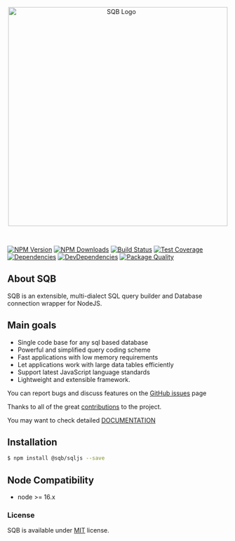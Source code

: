 <p style="text-align:center">
  <img src="https://user-images.githubusercontent.com/3836517/32965280-1a2b63ce-cbe7-11e7-8ee1-ba47313503c5.png" width="500px" alt="SQB Logo"/>
</p>

<br>

[![NPM Version][npm-image]][npm-url]
[![NPM Downloads][downloads-image]][downloads-url]
[![Build Status][travis-image]][travis-url]
[![Test Coverage][coveralls-image]][coveralls-url]
[![Dependencies][dependencies-image]][dependencies-url]
[![DevDependencies][devdependencies-image]][devdependencies-url]
[![Package Quality][quality-image]][quality-url]

## About SQB

SQB is an extensible, multi-dialect SQL query builder and Database connection wrapper for NodeJS.

## Main goals

- Single code base for any sql based database
- Powerful and simplified query coding scheme
- Fast applications with low memory requirements
- Let applications work with large data tables efficiently
- Support latest JavaScript language standards
- Lightweight and extensible framework.

You can report bugs and discuss features on the [GitHub issues](https://github.com/sqbjs/sqb/issues) page

Thanks to all of the great [contributions](https://github.com/sqbjs/sqb/graphs/contributors) to the project.

You may want to check detailed [DOCUMENTATION](https://sqbjs.github.io/sqb/)

## Installation

```bash
$ npm install @sqb/sqljs --save
```

## Node Compatibility

- node >= 16.x

### License

SQB is available under [MIT](LICENSE) license.

[npm-image]: https://img.shields.io/npm/v/@sqb/sqljs.svg

[npm-url]: https://npmjs.org/package/@sqb/sqljs

[travis-image]: https://img.shields.io/travis/sqbjs/@sqb/sqljs/master.svg

[travis-url]: https://travis-ci.org/sqbjs/@sqb/sqljs

[coveralls-image]: https://img.shields.io/coveralls/sqbjs/@sqb/sqljs/master.svg

[coveralls-url]: https://coveralls.io/r/sqbjs/@sqb/sqljs

[downloads-image]: https://img.shields.io/npm/dm/@sqb/sqljs.svg

[downloads-url]: https://npmjs.org/package/@sqb/sqljs

[gitter-image]: https://badges.gitter.im/sqbjs/@sqb/sqljs.svg

[gitter-url]: https://gitter.im/sqbjs/@sqb/sqljs?utm_source=badge&utm_medium=badge&utm_campaign=pr-badge&utm_content=badge

[dependencies-image]: https://david-dm.org/sqbjs/@sqb/sqljs/status.svg

[dependencies-url]:https://david-dm.org/sqbjs/@sqb/sqljs

[devdependencies-image]: https://david-dm.org/sqbjs/@sqb/sqljs/dev-status.svg

[devdependencies-url]:https://david-dm.org/sqbjs/@sqb/sqljs?type=dev

[quality-image]: http://npm.packagequality.com/shield/@sqb/sqljs.png

[quality-url]: http://packagequality.com/#?package=@sqb/sqljs
